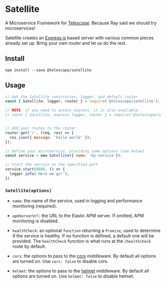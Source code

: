# Satellite

A Microservice Framework for [Telescope](https://github.com/Seneca-CDOT/telescope).
Because Ray said we should try microservices!

Satellite creates an [Express.js](http://expressjs.com/) based server with
various common pieces already set up. Bring your own router and let us do the rest.

## Install

```
npm install --save @telescope/satellite
```

## Usage

```js
// Get the Satellite constructor, logger, and default router
const { Satellite, logger, router } = require('@telescope/satellite');

// NOTE: if you need to access express, it is also available.
// const { Satellite, express logger, router } = require('@telescope/satellite');


// Add your routes to the router
router.get('/', (req, res) => {
  res.json({ message: 'hello world' });
});

// Define your microservice, providing some options (see below)
const service = new Satellite({ name: 'my-service'});

// Start the service on the specified port
service.start(8888, () => {
  logger.info('Here we go!');
})
```

### `Satellite(options)`

- `name`: the name of the service, used in logging and performance monitoring (required).

- `apmServerUrl`: the URL to the Elastic APM server. If omitted, APM monitoring is disabled.

- `healthCheck`: an optional `function` returning a `Promise`, used to determine if the service is healthy. If no function is defined, a default one will be provided. The `healthCheck` function is what runs at the `/healthcheck` route by default.

- `cors`: the options to pass to the [cors](https://www.npmjs.com/package/cors) middleware. By default all options are turned on. Use `cors: false` to disable cors.

- `helmet`: the options to pass to the [helmet](https://www.npmjs.com/package/helmet) middleware. By default all options are turned on. Use `helmet: false` to disable helmet.
